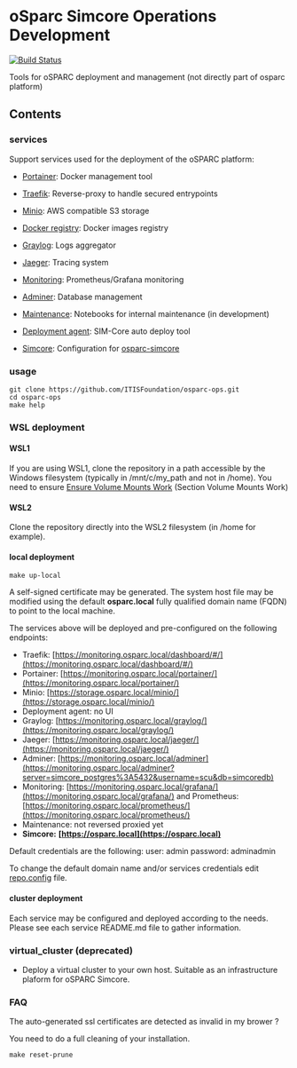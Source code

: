 # oSparc Simcore Operations Development

[![Build Status](https://travis-ci.com/ITISFoundation/osparc-ops.svg?branch=master)](https://travis-ci.com/ITISFoundation/osparc-ops)

Tools for oSPARC deployment and management (not directly part of osparc platform)

## Contents

### services

Support services used for the deployment of the oSPARC platform:

- [Portainer](services/portainer/): Docker management tool
- [Traefik](services/traefik/): Reverse-proxy to handle secured entrypoints
- [Minio](services/minio/): AWS compatible S3 storage
- [Docker registry](services/registry/): Docker images registry
- [Graylog](services/graylog): Logs aggregator
- [Jaeger](services/jaeger): Tracing system
- [Monitoring](services/monitoring/): Prometheus/Grafana monitoring
- [Adminer](services/adminer): Database management
- [Maintenance](services/maintenance/): Notebooks for internal maintenance (in development)
- [Deployment agent](services/deployment-agent/): SIM-Core auto deploy tool

- [Simcore](services/simcore): Configuration for [osparc-simcore](https://github.com/ITISFoundation/osparc-simcore)

### usage

```console
git clone https://github.com/ITISFoundation/osparc-ops.git
cd osparc-ops
make help
```

### WSL deployment

#### WSL1

If you are using WSL1, clone the repository in a path accessible by the Windows filesystem (typically in /mnt/c/my_path and not in /home). You need to ensure [Ensure Volume Mounts Work](https://nickjanetakis.com/blog/setting-up-docker-for-windows-and-wsl-to-work-flawlessly) (Section Volume Mounts Work)

#### WSL2

Clone the repository directly into the WSL2 filesystem (in /home for example).


#### local deployment
  ```console
  make up-local
  ```
A self-signed certificate may be generated. The system host file may be modified using the default **osparc.local** fully qualified domain name (FQDN) to point to the local machine.

The services above will be deployed and pre-configured on the following endpoints:
  - Traefik: [https://monitoring.osparc.local/dashboard/#/](https://monitoring.osparc.local/dashboard/#/)
  - Portainer: [https://monitoring.osparc.local/portainer/](https://monitoring.osparc.local/portainer/)
  - Minio: [https://storage.osparc.local/minio/](https://storage.osparc.local/minio/)
  - Deployment agent: no UI
  - Graylog: [https://monitoring.osparc.local/graylog/](https://monitoring.osparc.local/graylog/)
  - Jaeger: [https://monitoring.osparc.local/jaeger/](https://monitoring.osparc.local/jaeger/)
  - Adminer: [https://monitoring.osparc.local/adminer](https://monitoring.osparc.local/adminer?server=simcore_postgres%3A5432&username=scu&db=simcoredb)
  - Monitoring: [https://monitoring.osparc.local/grafana/](https://monitoring.osparc.local/grafana/) and Prometheus: [https://monitoring.osparc.local/prometheus/](https://monitoring.osparc.local/prometheus/)
  - Maintenance: not reversed proxied yet
  - **Simcore:** **[https://osparc.local](https://osparc.local)**

Default credentials are the following:
  user: admin
  password: adminadmin


To change the default domain name and/or services credentials edit [repo.config](repo.config) file.

#### cluster deployment

Each service may be configured and deployed according to the needs. Please see each service README.md file to gather information.

### virtual_cluster (deprecated)

- Deploy a virtual cluster to your own host.  Suitable as an infrastructure plaform for oSPARC Simcore.

### FAQ

The auto-generated ssl certificates are detected as invalid in my brower ?

You need to do a full cleaning of your installation.
```console
make reset-prune
```